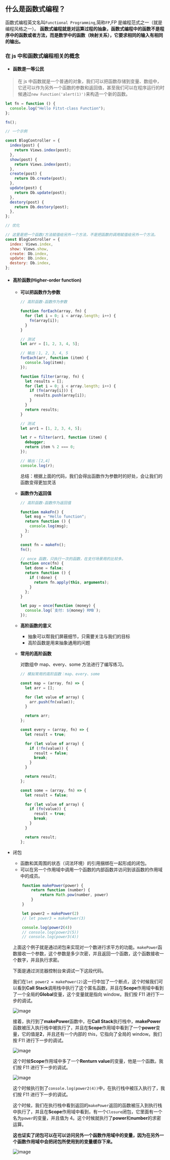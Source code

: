## 什么是函数式编程？

函数式编程英文名叫`Functional Programming`,简称`FP`,FP 是编程范式之一（就是编程风格之一）。
**函数式编程就是对运算过程的抽象，函数式编程中的函数不是程序中的函数或者方法，而是数学中的函数（映射关系），它要求相同的输入有相同的输出。**

### 在 js 中和函数式编程相关的概念

- #### 函数是一等公民

> 在 js 中函数就是一个普通的对象，我们可以把函数存储到变量、数组中，它还可以作为另外一个函数的参数和返回值，甚至我们可以在程序运行的时候通过`new Function('alert(1)')`来构造一个新的函数。

```javaScript
let fn = function () {
  console.log("Hello Fitst-class Function");
};

fn();

// 一个示例

const BlogController = {
  index(post) {
    return Views.index(post);
  },
  show(post) {
    return Views.index(post);
  },
  create(post) {
    return Db.create(post);
  },
  update(post) {
    return Db.update(post);
  },
  destory(post) {
    return Db.destory(post);
  },
};

// 优化

// 这里是把一个函数/方法赋值给另外一个方法，不是把函数的调用赋值给另外一个方法。
const BlogController = {
  index: Views.index,
  show: Views.show,
  create: Db.index,
  update: Db.index,
  destory: Db.index,
};

```

- #### 高阶函数(Higher-order function)

  - **可以把函数作为参数**

    ```javaScript
    // 高阶函数-函数作为参数

    function forEach(array, fn) {
      for (let i = 0; i < array.length; i++) {
        fn(array[i]);
      }
    }

    // 测试
    let arr = [1, 2, 3, 4, 5];

    // 输出：1, 2, 3, 4, 5
    forEach(arr, function (item) {
      console.log(item);
    });

    function filter(array, fn) {
      let results = [];
      for (let i = 0; i < array.length; i++) {
        if (fn(array[i])) {
          results.push(array[i]);
        }
      }
      return results;
    }

    // 测试
    let arr1 = [1, 2, 3, 4, 5];

    let r = filter(arr1, function (item) {
      debugger;
      return item % 2 === 0;
    });

    // 输出：[2,4]
    console.log(r);

    ```

    总结：根据上面的代码，我们会得出函数作为参数时的好处，会让我们的函数变得更加灵活

  - **函数作为返回值**

    ```javaScript
    // 高阶函数-函数作为返回值

    function makeFn() {
      let msg = "Hello function";
      return function () {
        console.log(msg);
      };
    }

    const fn = makeFn();
    fn();

    // once 函数，只执行一次的函数，在支付场景用的比较多。
    function once(fn) {
      let done = false;
      return function () {
        if (!done) {
          return fn.apply(this, arguments);
        }
      };
    }

    let pay = once(function (money) {
      console.log(`支付: ${money} RMB`);
    });

    ```

  - **高阶函数的意义**

    - 抽象可以帮我们屏蔽细节，只需要关注与我们的目标
    - 高阶函数是用来抽象通用的问题

  - **常用的高阶函数**

    对数组中 map、every、some 方法进行了编写练习。

    ```javaScript
    // 模拟常用的高阶函数：map、every、some

    const map = (array, fn) => {
      let arr = [];

      for (let value of array) {
        arr.push(fn(value));
      }

      return arr;
    };

    const every = (array, fn) => {
      let result = true;

      for (let value of array) {
        if (!fn(value)) {
          result = false;
          break;
        }
      }

      return result;
    };

    const some = (array, fn) => {
      let result = false;

      for (let value of array) {
        if (fn(value)) {
          result = true;
          break;
        }
      }

      return result;
    };

    ```

- 闭包

  - 函数和其周围的状态（词法环境）的引用捆绑在一起形成的闭包。
  - 可以在另一个作用域中调用一个函数的内部函数并访问到该函数的作用域中的成员。

  ```javaScript
      function makePower(power) {
          return function (number) {
              return Math.pow(number, power)
          }
      }

      let power2 = makePower(2)
      // let power3 = makePower(3)

      console.log(power2(4))
      // console.log(power2(5))
      // console.log(power3(4))
  ```

  上面这个例子就是通过闭包来实现对一个数进行求平方的功能。`makePower`函数接收一个参数，这个参数是多少次密，并且返回一个函数，这个函数接收一个数字，并且执行求密。

  下面是通过浏览器控制台来调试一下这段代码。

  我们在`let power2 = makePower(2)`这一行中加了一个断点，这个时候我们可以看到**Call Stack**调用栈中执行了这个匿名函数，并且在**Scope**作用域中看到了一个全局的**Global**变量，这个变量就是指向 window。我们按 F11 进行下一步的调试。

  ![image](https://user-images.githubusercontent.com/19791710/83320521-fc403e80-a27a-11ea-90b5-45d43a0d8568.png)

  接着，执行到了**makePower**函数中，在**Call Stack**执行栈中，**makePower**函数被压入执行栈中被执行了，并且在**Scope**作用域中看到了一个**power**变量，它的值是**2**，并且还有一个内部的 this，它指向了全局的 window。我们按 F11 进行下一步的调试。

  ![image](https://user-images.githubusercontent.com/19791710/83320557-5e993f00-a27b-11ea-8fb3-afb2a57ef233.png)

  这个时候**Scope**作用域中多了一个**Renturn value**的变量，他是一个函数。我们按 F11 进行下一步的调试。

  ![image](https://user-images.githubusercontent.com/19791710/83320659-19294180-a27c-11ea-9177-8de45cab939e.png)

  这个时候执行到了`console.log(power2(4))`中，在执行栈中被压入执行了，我们按 F11 进行下一步的调试。

  这个时候，我们在执行栈中看到返回的`makePower`返回的函数被压入到执行栈中执行了，并且在**Scope**作用域中看到，有一个`Closure`闭包，它里面有一个名为`power`的变量，并且值为 4。这个时候就执行了**power**和**number**的求密运算。

  **这也证实了闭包可以在可以访问另外一个函数作用域中的变量，因为在另外一个函数作用域中会把闭包所使用到的变量缓存下来。**

  ![image](https://user-images.githubusercontent.com/19791710/83320693-6c02f900-a27c-11ea-838e-341f58181f64.png)
